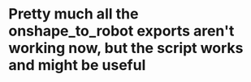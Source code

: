 # Pretty much all the onshape_to_robot exports aren't working now, but the script works and might be useful

